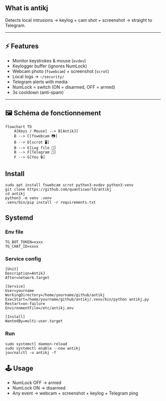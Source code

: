 ## What is antikj

Detects local intrusions → keylog + cam shot + screenshot → straight to Telegram.  

---

## ⚡ Features
- Monitor keystrokes & mouse (`evdev`)  
- Keylogger buffer (ignores NumLock)  
- Webcam photo (`fswebcam`) + screenshot (`scrot`)  
- Local logs → `~/security/`  
- Telegram alerts with media  
- NumLock = switch (ON = disarmed, OFF = armed)  
- 3s cooldown (anti-spam)  

---

## 🖼️ Schéma de fonctionnement

```mermaid
flowchart TD
    A[Keys / Mouse] --> B[AntikJ]
    B --> C[fswebcam 📷]
    B --> D[scrot 🖥️]
    B --> E[Log file 📝]
    B --> F[Telegram 📩]
    F --> G[You 🔒]
```

## Install 
```
sudo apt install fswebcam scrot python3-evdev python3-venv
git clone https://github.com/quanticworld/antikj
cd antikj
python3 -m venv .venv
.venv/bin/pip install -r requirements.txt
```

## Systemd

### Env file
```
TG_BOT_TOKEN=xxxx
TG_CHAT_ID=xxxx
```

### Service config

```
[Unit]
Description=AntikJ
After=network.target

[Service]
User=yourname
WorkingDirectory=/home/yourname/github/antikj
ExecStart=/home/yourname/github/antikj/.venv/bin/python antikj.py
Restart=on-failure
EnvironmentFile=/etc/antikj.env

[Install]
WantedBy=multi-user.target
```

### Run 
```
sudo systemctl daemon-reload
sudo systemctl enable --now antikj
journalctl -u antikj -f
```

## 🕹️ Usage

- NumLock OFF → armed
- NumLock ON → disarmed
- Any event → webcam + screenshot + keylog + Telegram ping
